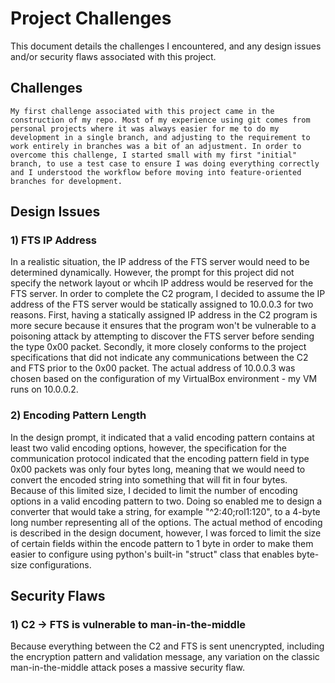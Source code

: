 # Project Challenges

This document details the challenges I encountered, and any design issues and/or security flaws associated with this project.

## Challenges
	My first challenge associated with this project came in the construction of my repo. Most of my experience using git comes from personal projects where it was always easier for me to do my development in a single branch, and adjusting to the requirement to work entirely in branches was a bit of an adjustment. In order to overcome this challenge, I started small with my first "initial" branch, to use a test case to ensure I was doing everything correctly and I understood the workflow before moving into feature-oriented branches for development.

## Design Issues
### 1) FTS IP Address
In a realistic situation, the IP address of the FTS server would need to be determined dynamically. However, the prompt for this project did not specify the network layout or whcih IP address would be reserved for the FTS server. In order to complete the C2 program, I decided to assume the IP address of the FTS server would be statically assigned to 10.0.0.3 for two reasons. First, having a statically assigned IP address in the C2 program is more secure because it ensures that the program won't be vulnerable to a poisoning attack by attempting to discover the FTS server before sending the type 0x00 packet. Secondly, it more closely conforms to the project specifications that did not indicate any communications between the C2 and FTS prior to the 0x00 packet. The actual address of 10.0.0.3 was chosen based on the configuration of my VirtualBox environment - my VM runs on 10.0.0.2.
### 2) Encoding Pattern Length
In the design prompt, it indicated that a valid encoding pattern contains at least two valid encoding options, however, the specification for the communication protocol indicated that the encoding pattern field in type 0x00 packets was only four bytes long, meaning that we would need to convert the encoded string into something that will fit in four bytes. Because of this limited size, I decided to limit the number of encoding options in a valid encoding pattern to two. Doing so enabled me to design a converter that would take a string, for example "^2:40;rol1:120", to a 4-byte long number representing all of the options. The actual method of encoding is described in the design document, however, I was forced to limit the size of certain fields within the encode pattern to 1 byte in order to make them easier to configure using python's built-in "struct" class that enables byte-size configurations.

## Security Flaws
### 1) C2 -> FTS is vulnerable to man-in-the-middle
Because everything between the C2 and FTS is sent unencrypted, including the encryption pattern and validation message, any variation on the classic man-in-the-middle attack poses a massive security flaw.
